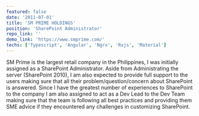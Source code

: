 ```yaml
---
featured: false
date: '2011-07-01'
title: 'SM PRIME HOLDINGS'
position: 'SharePoint Administrator'
repo_link: ''
demo_link: 'https://www.smprime.com/'
techs: ['Typescript', 'Angular', 'Ngrx', 'Rxjs', 'Material']
---
```


SM Prime is the largest retail company in the Philippines, I was initially assigned as a SharePoint Administrator. Aside from Administrating the server (SharePoint 2010), I am also expected to provide full support to the users making sure that all their problem/question/concern about SharePoint is answered. Since I have the greatest number of experiences to SharePoint to the company I am also assigned to act as a Dev Lead to the Dev Team making sure that the team is following all best practices and providing them SME advice if they encountered any challenges in customizing SharePoint.
